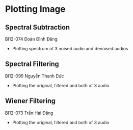 # Plotting Image

## Spectral Subtraction
BI12-074 Đoàn Đình Đăng
- Plotting spectrum of 3 noised audio and denoised audios

## Spectral Filtering
BI12-099 Nguyễn Thanh Đức
- Plotting the original, filtered and both of 3 audio

## Wiener Filtering
BI12-073 Trần Hải Đăng
- Plotting the original, filtered and both of 3 audio

